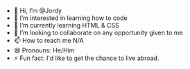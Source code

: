 - 👋 Hi, I’m @Jordy 
- 👀 I’m interested in learning how to code
- 🌱 I’m currently learning HTML & CSS
- 💞️ I’m looking to collaborate on any opportunity given to me
- 📫 How to reach me N/A
- 😄 Pronouns: He/Him
- ⚡ Fun fact: I'd like to get the chance to live abroad.

<!---
Jordy913/Jordy913 is a ✨ special ✨ repository because its `README.md` (this file) appears on your GitHub profile.
You can click the Preview link to take a look at your changes.
--->
